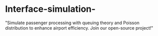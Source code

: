 # Interface-simulation-
"Simulate passenger processing with queuing theory and Poisson distribution to enhance airport efficiency. Join our open-source project!"
